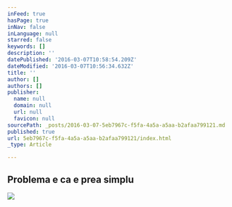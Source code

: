 ```yaml
---
inFeed: true
hasPage: true
inNav: false
inLanguage: null
starred: false
keywords: []
description: ''
datePublished: '2016-03-07T10:58:54.209Z'
dateModified: '2016-03-07T10:56:34.632Z'
title: ''
author: []
authors: []
publisher:
  name: null
  domain: null
  url: null
  favicon: null
sourcePath: _posts/2016-03-07-5eb7967c-f5fa-4a5a-a5aa-b2afaa799121.md
published: true
url: 5eb7967c-f5fa-4a5a-a5aa-b2afaa799121/index.html
_type: Article

---
```

## Problema e ca e prea simplu
![](https://s3-us-west-2.amazonaws.com/the-grid-img/p/e4d54ccf116aa36b99233bf56bf4594e93c96852.jpg)